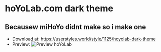 # hoYoLab.com dark theme
## Becausew miHoYo didnt make so i make one
- Download at: https://userstyles.world/style/1125/hoyolab-dark-theme 
- Preview: ![Preview hoYoLab](https://irilith.github.io/irisproject/Theme/HoYoLab/Preview/)

